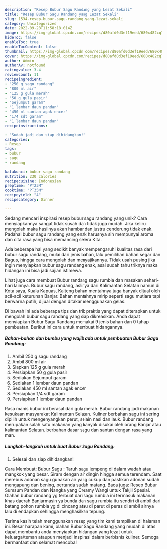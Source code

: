 ```yaml
---
description: "Resep Bubur Sagu Randang yang Lezat Sekali"
title: "Resep Bubur Sagu Randang yang Lezat Sekali"
slug: 1534-resep-bubur-sagu-randang-yang-lezat-sekali
category: Uncategorized
date: 2022-09-28T11:58:18.014Z
image: https://img-global.cpcdn.com/recipes/d80afd0d3ef19eed/680x482cq70/bubur-sagu-randang-foto-resep-utama.jpg
hideToc: false
enableToc: true
enableTocContent: false
thumbnail: https://img-global.cpcdn.com/recipes/d80afd0d3ef19eed/680x482cq70/bubur-sagu-randang-foto-resep-utama.jpg
cover: https://img-global.cpcdn.com/recipes/d80afd0d3ef19eed/680x482cq70/bubur-sagu-randang-foto-resep-utama.jpg
author: Admin
authorAv: notfound
ratingvalue: 3.4
reviewcount: 11
recipeingredient:
- "250 g sagu randang"
- "800 ml air"
- "125 g gula merah"
- "50 g gula pasir"
- "Sejumput garam"
- "1 lembar daun pandan"
- "450 ml santan agak encer"
- "1/4 sdt garam"
- "1 lembar daun pandan"
recipeinstructions:

- "Sudah jadi dan siap dihidangkan!"
categories:
- Resep
tags:
- bubur
- sagu
- randang

katakunci: bubur sagu randang 
nutrition: 230 calories
recipecuisine: Indonesian
preptime: "PT23M"
cooktime: "PT35M"
recipeyield: "4"
recipecategory: Dinner

---
```





Sedang mencari inspirasi resep bubur sagu randang yang unik? Cara menyiapkannya sangat tidak susah dan tidak juga mudah. Jika keliru mengolah maka hasilnya akan hambar dan justru cenderung tidak enak. Padahal bubur sagu randang yang enak harusnya sih mempunyai aroma dan cita rasa yang bisa memancing selera Kita.





Ada beberapa hal yang sedikit banyak mempengaruhi kualitas rasa dari bubur sagu randang, mulai dari jenis bahan, lalu pemilihan bahan segar dan Bagus, hingga cara mengolah dan menyajikannya. Tidak usah pusing jika ingin menyiapkan bubur sagu randang enak,      asal sudah tahu triknya maka hidangan ini bisa jadi sajian istimewa.














Lihat juga cara membuat Bubur randang sagu rumbia dan masakan sehari-hari lainnya. Bubur sagu randang, aslinya dari Kalimantan Selatan namun di Kota saya, Kuala Kapuas, Kalteng bahan mentahnya juga banyak dijual oleh acil-acil keturunan Banjar. Bahan mentahnya mirip seperti sagu mutiara tapi berwarna putih, dijual dengan ditakar menggunakan gelas.






Di bawah ini ada beberapa tips dan trik praktis yang dapat diterapkan untuk mengolah bubur sagu randang yang siap dikreasikan. Anda dapat menyiapkan Bubur Sagu Randang memakai 9 jenis bahan dan 0 tahap pembuatan. Berikut ini cara untuk membuat hidangannya.

<!--inarticleads1-->

##### Bahan-bahan dan bumbu yang wajib ada untuk pembuatan Bubur Sagu Randang:

1. Ambil 250 g sagu randang
1. Ambil 800 ml air
1. Siapkan 125 g gula merah
1. Persiapkan 50 g gula pasir
1. Sediakan Sejumput garam
1. Sediakan 1 lembar daun pandan
1. Sediakan 450 ml santan agak encer
1. Persiapkan 1/4 sdt garam
1. Persiapkan 1 lembar daun pandan


Rasa manis bubur ini berasal dari gula merah. Bubur randang jadi makanan kesukaan masyarakat Kalimantan Selatan. Kuliner berbahan sagu ini sering dipilih untuk mengenyangkan perut, selain nasi dan lauk. Bubur randang merupakan salah satu makanan yang banyak disukai oleh orang Banjar atau kalimantan Selatan. berbahan dasar sagu dan santan dengan rasa yang man. 

<!--inarticleads2-->

##### Langkah-langkah untuk buat Bubur Sagu Randang:


1. Selesai dan siap dihidangkan!

Cara Membuat: Bubur Sagu : Taruh sagu lempeng di dalam wadah atau mangkok yang besar. Siram dengan air dingin hingga semua terendam. Saat merebus adonan sagu gunakan air yang cukup dan pastikan adonan sudah mengapung dan bening, pertanda sudah matang. Baca juga: Resep Bubur Sumsum Pandan dan Nangka yang Creamy Wangi untuk Takjil Spesial. Olahan bubur randang yg terbuat dari sagu rumbia ini termasuk makanan khas daerah Banjarmasin ya bunda dan sagu rumbia itu sendiri di ambil dari batang pohon rumbia yg di cincang atau di parut di peras di ambil airnya lalu di endapkan sehingga menghasilkan tepung. 

Terima kasih telah menggunakan resep yang tim kami tampilkan di halaman ini. Besar harapan kami, olahan Bubur Sagu Randang yang mudah di atas dapat membantu anda menyiapkan hidangan yang lezat untuk keluarga/teman ataupun menjadi inspirasi dalam berbisnis kuliner. Semoga bermanfaat dan selamat mencoba!
